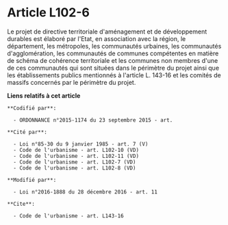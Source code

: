 # Article L102-6

Le projet de directive territoriale d'aménagement et de développement durables est élaboré par l'Etat, en association avec la
région, le département, les métropoles, les communautés urbaines, les communautés d'agglomération, les communautés de
communes compétentes en matière de schéma de cohérence territoriale et les communes non membres d'une de ces communautés qui
sont situées dans le périmètre du projet ainsi que les établissements publics mentionnés à l'article L. 143-16 et les comités
de massifs concernés par le périmètre du projet.

**Liens relatifs à cet article**

	**Codifié par**:

	  - ORDONNANCE n°2015-1174 du 23 septembre 2015 - art.

	**Cité par**:

	  - Loi n°85-30 du 9 janvier 1985 - art. 7 (V)
	  - Code de l'urbanisme - art. L102-10 (VD)
	  - Code de l'urbanisme - art. L102-11 (VD)
	  - Code de l'urbanisme - art. L102-7 (VD)
	  - Code de l'urbanisme - art. L102-8 (VD)

	**Modifié par**:

	  - Loi n°2016-1888 du 28 décembre 2016 - art. 11

	**Cite**:

	  - Code de l'urbanisme - art. L143-16
